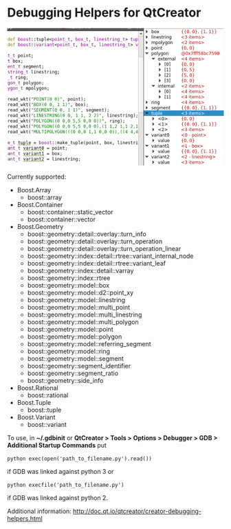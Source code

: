 # Debugging Helpers for QtCreator

![example](example.png)

Currently supported:

* Boost.Array
  * boost::array
* Boost.Container
  * boost::container::static_vector
  * boost::container::vector
* Boost.Geometry
  * boost::geometry::detail::overlay::turn_info
  * boost::geometry::detail::overlay::turn_operation
  * boost::geometry::detail::overlay::turn_operation_linear
  * boost::geometry::index::detail::rtree::variant_internal_node
  * boost::geometry::index::detail::rtree::variant_leaf
  * boost::geometry::index::detail::varray
  * boost::geometry::index::rtree
  * boost::geometry::model::box
  * boost::geometry::model::d2::point_xy
  * boost::geometry::model::linestring
  * boost::geometry::model::multi_point
  * boost::geometry::model::multi_linestring
  * boost::geometry::model::multi_polygon
  * boost::geometry::model::point
  * boost::geometry::model::polygon
  * boost::geometry::model::referring_segment
  * boost::geometry::model::ring
  * boost::geometry::model::segment
  * boost::geometry::segment_identifier
  * boost::geometry::segment_ratio
  * boost::geometry::side_info
* Boost.Rational
  * boost::rational
* Boost.Tuple
  * boost::tuple
* Boost.Variant
  * boost::variant

To use, in **~/.gdbinit** or **QtCreator > Tools > Options > Debugger > GDB > Additional Startup Commands** put

    python exec(open('path_to_filename.py').read())

if GDB was linked against python 3 or

    python execfile('path_to_filename.py')

if GDB was linked against python 2.

Additional information: http://doc.qt.io/qtcreator/creator-debugging-helpers.html
